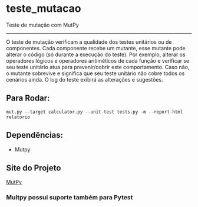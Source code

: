 # teste_mutacao
Teste de mutação com MutPy

***  

O teste de mutação verificam a qualidade dos testes unitários ou de componentes. Cada componente recebe um mutante, esse mutante pode alterar o código (só durante a execução do teste). Por exemplo, alterar os operadores lógicos e operadores aritiméticos de cada função e verificar se seu teste unitário atua para prevenir/cobrir este comportamento. Caso não, o mutante sobrevive e significa que seu teste unitário não cobre todos os cenários ainda. O log do teste exibirá as alterações e sugestões.


## Para Rodar:

`mut.py --target calculator.py --unit-test tests.py -m --report-html relatorio`

## Dependências:

- Mutpy

## Site do Projeto

[MutPy](https://pypi.org/project/MutPy/)

### Multpy possui suporte também para Pytest
